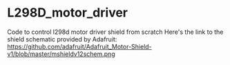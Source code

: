 # L298D_motor_driver
Code to control l298d motor driver shield from scratch
Here's the link to the shield schematic provided by Adafruit: https://github.com/adafruit/Adafruit_Motor-Shield-v1/blob/master/mshieldv12schem.png
